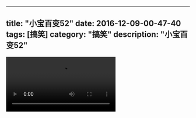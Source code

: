 
---
title: "小宝百变52"
date: 2016-12-09-00-47-40
tags: [搞笑]
category: "搞笑"
description: "小宝百变52"
---
<video src="http://ohtsqip0g.bkt.clouddn.com/小宝百变52-搞笑-搞笑.mp4" controls="controls"></video>
